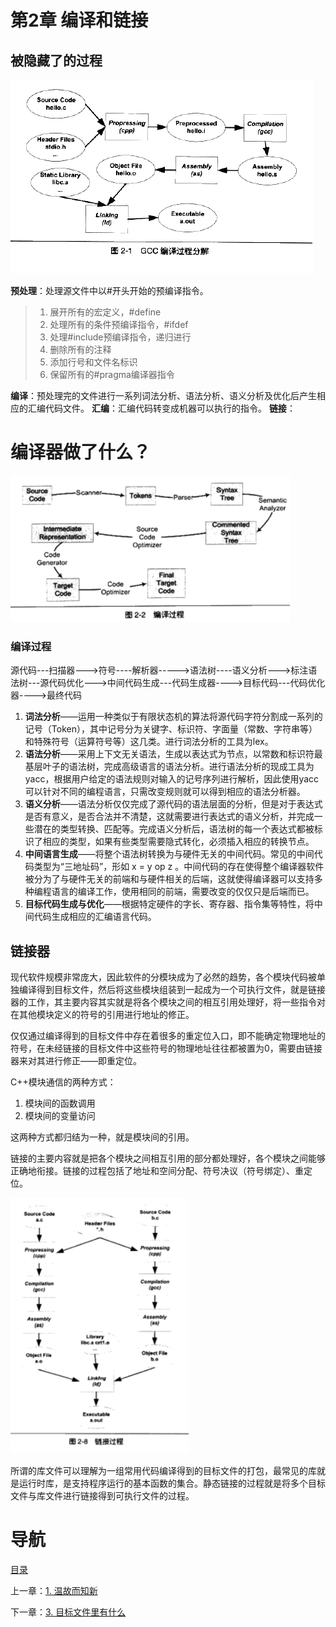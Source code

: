 # 第2章 编译和链接

## 被隐藏了的过程

![](img/chap2/img0.png)

**预处理**：处理源文件中以#开头开始的预编译指令。

> 1. 展开所有的宏定义，#define
> 2. 处理所有的条件预编译指令，#ifdef
> 3. 处理#include预编译指令，递归进行
> 4. 删除所有的注释
> 5. 添加行号和文件名标识
> 6. 保留所有的#pragma编译器指令

**编译**：预处理完的文件进行一系列词法分析、语法分析、语义分析及优化后产生相应的汇编代码文件。
**汇编**：汇编代码转变成机器可以执行的指令。
**链接**：

# 编译器做了什么？

![](img/chap2/img1.png)

### 编译过程

源代码---扫描器--->符号----解析器----->语法树----语义分析--->标注语法树---源代码优化--->中间代码生成---代码生成器---->目标代码---代码优化器---->最终代码

1. **词法分析**——运用一种类似于有限状态机的算法将源代码字符分割成一系列的记号（Token），其中记号分为关键字、标识符、字面量（常数、字符串等）和特殊符号（运算符号等）这几类。进行词法分析的工具为lex。
2. **语法分析**——采用上下文无关语法，生成以表达式为节点，以常数和标识符最基层叶子的语法树，完成高级语言的语法分析。进行语法分析的现成工具为yacc，根据用户给定的语法规则对输入的记号序列进行解析，因此使用yacc可以针对不同的编程语言，只需改变规则就可以得到相应的语法分析器。
3. **语义分析**——语法分析仅仅完成了源代码的语法层面的分析，但是对于表达式是否有意义，是否合法并不清楚，这就需要进行表达式的语义分析，并完成一些潜在的类型转换、匹配等。完成语义分析后，语法树的每一个表达式都被标识了相应的类型，如果有些类型需要隐式转化，必须插入相应的转换节点。
4. **中间语言生成**——将整个语法树转换为与硬件无关的中间代码。常见的中间代码类型为“三地址码”，形如 x = y op z 。中间代码的存在使得整个编译器软件被分为了与硬件无关的前端和与硬件相关的后端，这就使得编译器可以支持多种编程语言的编译工作，使用相同的前端，需要改变的仅仅只是后端而已。
5. **目标代码生成与优化**——根据特定硬件的字长、寄存器、指令集等特性，将中间代码生成相应的汇编语言代码。

## 链接器

现代软件规模非常庞大，因此软件的分模块成为了必然的趋势，各个模块代码被单独编译得到目标文件，然后将这些模块组装到一起成为一个可执行文件，就是链接器的工作，其主要内容其实就是将各个模块之间的相互引用处理好，将一些指令对在其他模块定义的符号的引用进行地址的修正。

仅仅通过编译得到的目标文件中存在着很多的重定位入口，即不能确定物理地址的符号，在未经链接的目标文件中这些符号的物理地址往往都被置为0，需要由链接器来对其进行修正——即重定位。

C++模块通信的两种方式：

1. 模块间的函数调用
2. 模块间的变量访问

这两种方式都归结为一种，就是模块间的引用。

链接的主要内容就是把各个模块之间相互引用的部分都处理好，各个模块之间能够正确地衔接。链接的过程包括了地址和空间分配、符号决议（符号绑定）、重定位。

![](img/chap2/img2.png)

所谓的库文件可以理解为一组常用代码编译得到的目标文件的打包，最常见的库就是运行时库，是支持程序运行的基本函数的集合。静态链接的过程就是将多个目标文件与库文件进行链接得到可执行文件的过程。

# 导航

[目录](README.md)

上一章：[1. 温故而知新](1. 温故而知新.md)

下一章：[3. 目标文件里有什么](3. 目标文件里有什么.md)
